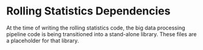 # Rolling Statistics Dependencies
At the time of writing the rolling statistics code, the big data processing pipeline code is being transitioned into a stand-alone library. These files are a placeholder for that library. 